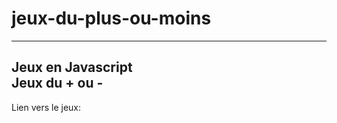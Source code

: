 # jeux-du-plus-ou-moins
----------------------
Jeux en Javascript    
Jeux du + ou -
----------------------
Lien vers le jeux:
